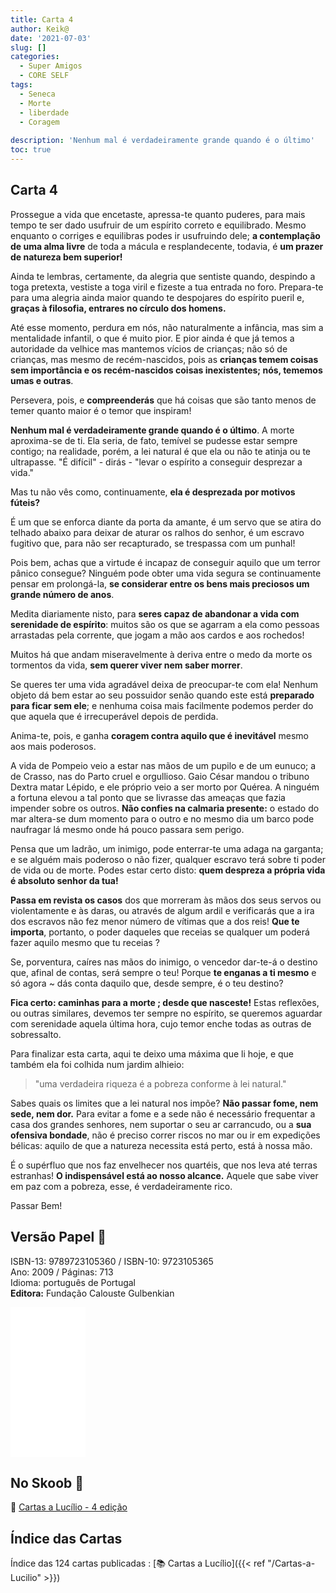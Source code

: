 ```yaml
---
title: Carta 4
author: Keik@
date: '2021-07-03'
slug: []
categories:
  - Super Amigos
  - CORE SELF
tags:
  - Seneca
  - Morte
  - liberdade
  - Coragem
  
description: 'Nenhum mal é verdadeiramente grande quando é o último'
toc: true
---
```


## Carta 4

Prossegue a vida que encetaste, apressa-te quanto puderes, para mais tempo te ser dado usufruir de um espírito correto e equilibrado. Mesmo enquanto o corriges e equilibras podes ir usufruindo dele; **a contemplação de uma alma livre** de toda a mácula e resplandecente, todavia, é **um prazer de natureza bem superior!**

Ainda te lembras, certamente, da alegria que sentiste quando, despindo a toga pretexta, vestiste a toga viril e
fizeste a tua entrada no foro. Prepara-te para uma alegria ainda maior quando te despojares do espírito pueril e, **graças à filosofia, entrares no círculo dos homens.** 

Até esse momento, perdura em nós, não naturalmente a infância, mas sim a mentalidade infantil, o que é muito pior. E pior ainda é que já temos a autoridade da velhice mas mantemos vícios de crianças; não só de crianças, mas mesmo de recém-nascidos, pois as **crianças temem coisas sem importância e os recém-nascidos coisas inexistentes; nós, tememos umas e outras**.

Persevera, pois, e **compreenderás** que há coisas que são tanto menos de temer quanto maior é o temor que
inspiram!

**Nenhum mal é verdadeiramente grande quando é o último**. A morte aproxima-se de ti. Ela seria, de fato, temível se pudesse estar sempre contigo; na realidade, porém, a lei natural é que ela ou não te atinja ou te ultrapasse. "É difícil"  - dirás - "levar o espírito a conseguir desprezar a vida." 

Mas tu não vês como, continuamente, **ela é desprezada por motivos fúteis?** 

É um que se enforca diante da porta da amante, é um servo que se atira do telhado abaixo para deixar de aturar os ralhos do senhor, é um escravo fugitivo que, para não ser recapturado, se trespassa com um punhal! 

Pois bem, achas que a virtude é incapaz de conseguir aquilo que um terror pânico consegue? Ninguém pode obter uma vida segura se continuamente pensar em prolongá-la, **se considerar entre os bens mais preciosos um grande número de anos**.

Medita diariamente nisto, para **seres capaz de abandonar a vida com serenidade de espírito**: muitos são os que se agarram a ela como pessoas arrastadas pela corrente, que jogam a mão aos cardos e aos rochedos!

Muitos há que andam miseravelmente à deriva entre o medo da morte os tormentos da vida, **sem querer viver nem saber morrer**. 

Se queres ter uma vida agradável deixa de preocupar-te com ela! Nenhum objeto dá bem estar ao seu possuidor senão quando este está **preparado para ficar sem ele**; e nenhuma coisa mais facilmente podemos perder do que aquela que é irrecuperável depois de perdida. 

Anima-te, pois, e ganha **coragem contra aquilo que é inevitável** mesmo aos mais poderosos.

A vida de Pompeio veio a estar nas mãos de um pupilo e de um eunuco; a de Crasso, nas do Parto cruel e orgullioso. Gaio César mandou o tribuno Dextra matar Lépido, e ele próprio veio a ser morto por Quérea. A ninguém a fortuna elevou a tal ponto que se livrasse das ameaças que fazia impender sobre os outros. **Não confies na calmaria presente:** o estado do mar altera-se dum momento para o outro e no mesmo
dia um barco pode naufragar lá mesmo onde há pouco passara sem perigo. 

Pensa que um ladrão, um inimigo, pode enterrar-te uma adaga na garganta; e se alguém mais poderoso o não fizer, qualquer escravo terá sobre ti poder de vida ou de morte. Podes estar certo disto: **quem despreza a própria vida é absoluto senhor da tua!** 

**Passa em revista os casos** dos que morreram às mãos dos seus servos ou violentamente e às daras, ou através de algum ardil e verificarás que a ira dos escravos não fez menor número de vítimas que a dos reis! **Que te importa**, portanto, o poder daqueles que receias se qualquer um poderá fazer aquilo mesmo que tu receias ? 

Se, porventura, caíres nas mãos do inimigo, o vencedor dar-te-á o destino que, afinal de contas, será sempre o teu! Porque **te enganas a ti mesmo** e só agora ~ dás conta daquilo que, desde sempre, é o teu destino? 

**Fica certo: caminhas para a morte ; desde que nasceste!** Estas reflexões, ou outras similares, devemos ter sempre no espírito, se queremos aguardar com serenidade aquela última hora, cujo temor enche todas
as outras de sobressalto.

Para finalizar esta carta, aqui te deixo uma máxima que li hoje, e que também ela foi colhida num jardim alhieio: 

>"uma verdadeira riqueza é a pobreza conforme à lei natural."

Sabes quais os limites que a lei natural nos impõe? **Não passar fome, nem sede, nem dor.** Para evitar a fome e a sede não é necessário frequentar a casa dos grandes senhores, nem suportar o seu ar carrancudo, ou a **sua ofensiva bondade**, não é preciso correr riscos no mar ou ir em expedições bélicas: aquilo de que a natureza necessita está perto, está à nossa mão.

 É o supérfluo que nos faz envelhecer nos quartéis, que nos  leva até terras estranhas! **O indispensável está ao nosso alcance.** Aquele que sabe viver em paz com a pobreza, esse, é verdadeiramente rico. 
 
Passar Bem!

## Versão Papel :book:

ISBN-13: 9789723105360 / ISBN-10: 9723105365  
Ano: 2009 / Páginas: 713  
Idioma: português de Portugal   
**Editora:** Fundação Calouste Gulbenkian

<iframe style="width:120px;height:240px;" marginwidth="0" marginheight="0" scrolling="no" frameborder="0" src="//ws-na.amazon-adsystem.com/widgets/q?ServiceVersion=20070822&OneJS=1&Operation=GetAdHtml&MarketPlace=BR&source=ac&ref=tf_til&ad_type=product_link&tracking_id=mundodekeika-20&marketplace=amazon&amp;region=BR&placement=9723105365&asins=9723105365&linkId=fb8dc16224bc0c2b7943ec769c5b5905&show_border=true&link_opens_in_new_window=true&price_color=333333&title_color=0066c0&bg_color=ffffff">
    </iframe>


## No Skoob :eagle:

:book: [Cartas a Lucílio - 4 edição](https://www.skoob.com.br/cartas-a-lucilio-37684ed41245.html)


## Índice das Cartas

Índice das 124 cartas publicadas : [📚 Cartas a Lucílio]({{< ref "/Cartas-a-Lucilio" >}})